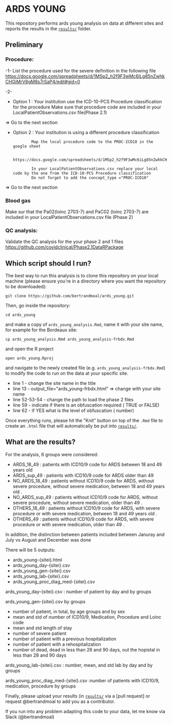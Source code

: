 # ARDS YOUNG 

This repository performs ards young analysis on data at different sites and reports the results in the [`results/`](results/) folder.

## Preliminary

### Procedure: 

-1- List the procedure used for the severe definition  in the following file 
   https://docs.google.com/spreadsheets/d/1MSp2_h2f9F3wMc6iLg85nZwhkCHGiMrV8gM8s7rSaP4/edit#gid=0

-2- 
 - Option 1 : Your institution use the ICD-10-PCS Procedure classification for the procedure 
              Make sure that procedure code are included in your LocalPatientObservations.csv file(Phase 2.1)

=> Go to the next section 


 - Option 2 : Your institution is using a different procedure classification

               Map the local procedure code to the PROC-ICD10 in the google sheet 

               https://docs.google.com/spreadsheets/d/1MSp2_h2f9F3wMc6iLg85nZwhkCHGiMrV8gM8s7rSaP4/edit#gid=0

               In your LocalPatientObservations.csv replace your local code by the one from the ICD-10-PCS Procedure classification
               Do not forget to add the concept_type ="PROC-ICD10"

=> Go to the next section 

### Blood gas 
Make sur that the Pa02(loinc 2703-7) and PaC02 (loinc 2703-7) are included in your LocalPatientObservations.csv file (Phase 2)

### QC analysis: 
Validate  the QC analysis for the your phase 2 and 1 files
https://github.com/covidclinical/Phase2.1DataRPackage


## Which script should I run?

The best way to run this analysis is to clone this repository on your local machine
(please ensure you're in a directory where you want the repository to be downloaded):

```git clone https://github.com/bertrandmoal/ards_young.git```

Then, go inside the repository:

```cd ards_young```

and make a copy of `ards_young_analysis.Rmd`, name it with your site name, for example for the Bordeaux site:

```cp ards_young_analysis.Rmd ards_young_analysis-frbdx.Rmd```

and open the R project

```open ards_young.Rproj```

and navigate to the newly created file (e.g. `ards_young_analysis-frbdx.Rmd`) to modify the code to run on the data at your specific site.

- line 1 - change the site name in the title
- line 13 -  output_file="ards_young-frbdx.html" => change with your site name
- line 52-53-54 -  change the path to load the phase 2 files 
- line 59 - indicate if there is an obfuscation required ( TRUE or FALSE)
- line 62 - if YES what is the level of obfuscation ( number) 

Once everything runs, please hit the "Knit" button on top of the `.Rmd` file to create an `.html` file that will automatically be put into [`results/`](results/).

## What are the results?

For the analysis, 6 groups were considered:
- ARDS_18_49 : patients with ICD10/9 code for ARDS between 18 and 49 years old 
- ARDS_sup_49 : patients with ICD10/9 code for ARDS older than 49 
- NO_ARDS_18_49 : patients without ICD10/9 code for ARDS,  without severe procedure, without severe medication, between 18 and 49 years old .
- NO_ARDS_sup_49 : patients without ICD10/9 code for ARDS,  without severe procedure, without severe medication, older than 49 .
- OTHERS_18_49 : patients without ICD10/9 code for ARDS,  with severe procedure or with severe medication, between 18 and 49 years old  .
- OTHERS_49 : patients without ICD10/9 code for ARDS,  with severe procedure or with severe medication, older than 49 .

In addition, the distinction between patients included between Januray and July vs August and December was done 

There will be 5 outputs:
- ards_young-{sitei}.html 
- ards_young_day-{sitei}.csv
- ards_young_gen-{sitei}.csv
- ards_young_lab-{sitei}.csv
- ards_young_proc_diag_med-{sitei}.csv

ards_young_day-{sitei}.csv : number of patient by day and by groups 

ards_young_gen-{sitei}.csv by groups
- number of patient, in total, by age groups and by sex 
- mean and std of number of ICD10/9, Medication, Procedure and Loinc code
- mean and std length of stay 
- number of severe patient 
- number of patient with a previous hospitalization 
- number of patient with a rehospitalization 
- number of dead, dead in less than 28 and 90 days, out the hopistal in less than 28 and 90 days

ards_young_lab-{sitei}.csv : number, mean, and std lab by day and by groups 

ards_young_proc_diag_med-{sitei}.csv :number of patients with ICD10/9, medication, procedure by groups 

Finally, please upload your results (in [`results/`](results/) via a [pull request] or request @bertrandmoal to add you as a contributor.

If you run into any problem adapting this code to your data, let me  know via Slack (@bertrandmoal)
